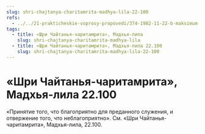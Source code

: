 ```yaml
---
slug: shri-chajtanya-charitamrita-madhya-lila-22-100
refs:
  - ../../21-prakticheskie-voprosy-propovedi/374-1982-11-22-b-maksimum-energii-dlya-dela-i-minimum-dlya-sozdaniya-blagopriyatnoj-obstanovki.md
tags:
  - title: «Шри Чайтанья-чаритамрита», Мадхья-лила
    slug: shri-chajtanya-charitamrita-madhya-lila
  - title: «Шри Чайтанья-чаритамрита», Мадхья-лила 22.100
    slug: shri-chajtanya-charitamrita-madhya-lila-22-100
---
```


# «Шри Чайтанья-чаритамрита», Мадхья-лила 22.100

«Принятие того, что благоприятно для преданного служения, и отвержение того, что неблагоприятно». См. «Шри Чайтанья-чаритамрита», Мадхья-лила, 22.100.

